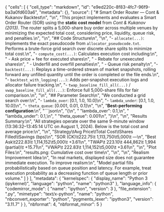 {
 "cells": [
  {
   "cell_type": "markdown",
   "id": "e9ed220c-8f83-4fc7-96f9-ba3a0fd603a6",
   "metadata": {},
   "source": [
    "# Smart Order Router — Cont & Kukanov Backtest\n",
    "\n",
    "This project implements and evaluates a Smart Order Router (SOR) using the **static cost model** from *Cont & Kukanov (2013)*. The router splits a 5,000-share buy order across multiple venues by minimizing the expected total cost, considering price, liquidity, queue risk, and penalties.\n",
    "\n",
    "## Code Structure\n",
    "\n",
    "- `allocate(...)`: Implements the exact pseudocode from `allocator_pseudocode.txt`. Performs a brute-force grid search over discrete share splits to minimize total cost.\n",
    "- `compute_cost(...)`: Calculates execution cost including:\n",
    "  - Ask price + fee for executed shares\n",
    "  - Rebate for unexecuted shares\n",
    "  - Underfill and overfill penalties\n",
    "  - Queue risk penalty\n",
    "- `backtest(...)`: Replays a time-ordered stream of market snapshots, rolling forward any unfilled quantity until the order is completed or the file ends.\n",
    "- `backtest_with_logging(...)`: Adds per-snapshot execution logs and allocator failure tracking.\n",
    "- `twap_baseline_fill_all(...)` / `vwap_baseline_fill_all(...)`: Enforce full 5,000-share fills for fair comparison.\n",
    "\n",
    "## Parameter Search\n",
    "We conducted a grid search over:\n",
    "- `lambda_over`: [0.1, 1.0, 10.0]\n",
    "- `lambda_under`: [0.1, 1.0, 10.0]\n",
    "- `theta_queue`: [0.001, 0.01, 0.1]\n",
    "\n",
    "**Best-performing configuration**:\n",
    "```json\n",
    "{\n",
    "  \"lambda_over\": 0.1,\n",
    "  \"lambda_under\": 0.1,\n",
    "  \"theta_queue\": 0.001\n",
    "}\n",
    "\n",
    "Results Summary:\n",
    "All strategies operate over the same 9-minute window (13:36:32–13:45:14 UTC on August 1, 2024). Below is the total cost and average price:\n",
    "\n",
    "Strategy\tAvg Price\tTotal Cost\tShares Filled\tSavings (bps)\n",
    "SOR (CK)\t222.75\t    1,113,750\t5,000\t             —\n",
    "Best Ask\t222.83\t    1,114,152\t5,000\t           +3.61\n",
    "TWAP\t    223.10\t    444,862\t    1,994 (partial)\t   +15.71\n",
    "VWAP\t    222.83\t   1,114,152\t5,000\t           +3.61\n",
    "\n",
    "Plot Files:\n",
    "results.png: Cumulative cost over time\n",
    "\n",
    "\n",
    "Realism Improvement Idea:\n",
    "In real markets, displayed size does not guarantee immediate execution. To improve realism:\n",
    "Model partial fills probabilistically based on queue position and latency. For example, treat execution probability as a decreasing function of queue length or prior volume."
   ]
  }
 ],
 "metadata": {
  "kernelspec": {
   "display_name": "Python 3 (ipykernel)",
   "language": "python",
   "name": "python3"
  },
  "language_info": {
   "codemirror_mode": {
    "name": "ipython",
    "version": 3
   },
   "file_extension": ".py",
   "mimetype": "text/x-python",
   "name": "python",
   "nbconvert_exporter": "python",
   "pygments_lexer": "ipython3",
   "version": "3.11.7"
  }
 },
 "nbformat": 4,
 "nbformat_minor": 5
}
